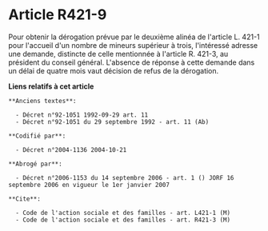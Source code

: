 # Article R421-9

Pour obtenir la dérogation prévue par le deuxième alinéa de l'article L. 421-1 pour l'accueil d'un nombre de mineurs
supérieur à trois, l'intéressé adresse une demande, distincte de celle mentionnée à l'article R. 421-3, au président du
conseil général. L'absence de réponse à cette demande dans un délai de quatre mois vaut décision de refus de la dérogation.

**Liens relatifs à cet article**

	**Anciens textes**:

	  - Décret n°92-1051 1992-09-29 art. 11
	  - Décret n°92-1051 du 29 septembre 1992 - art. 11 (Ab)

	**Codifié par**:

	  - Décret n°2004-1136 2004-10-21

	**Abrogé par**:

	  - Décret n°2006-1153 du 14 septembre 2006 - art. 1 () JORF 16 septembre 2006 en vigueur le 1er janvier 2007

	**Cite**:

	  - Code de l'action sociale et des familles - art. L421-1 (M)
	  - Code de l'action sociale et des familles - art. R421-3 (M)
